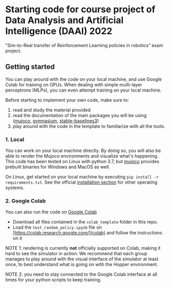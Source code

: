 # Starting code for course project of Data Analysis and Artificial Intelligence (DAAI) 2022
"Sim-to-Real transfer of Reinforcement Learning policies in robotics" exam project.


## Getting started

You can play around with the code on your local machine, and use Google Colab for training on GPUs. When dealing with simple multi-layer perceptrons (MLPs), you can even attempt training on your local machine.

Before starting to implement your own code, make sure to:
1. read and study the material provided
2. read the documentation of the main packages you will be using ([mujoco](https://github.com/deepmind/mujoco), [gymnasium](https://gymnasium.farama.org/), [stable-baselines3](https://stable-baselines3.readthedocs.io/en/master/index.html))
3. play around with the code in the template to familiarize with all the tools.

### 1. Local

You can work on your local machine directly. By doing so, you will also be able to render the Mujoco environments and visualize what's happening. This code has been tested on Linux with python 3.7, but [mujoco](https://github.com/deepmind/mujoco) provides prebuilt binaries for Windows and MacOS as well.

On Linux, get started on your local machine by executing `pip install -r requirements.txt`. See the official [installation section](https://github.com/deepmind/mujoco#installation) for other operating systems.


### 2. Google Colab

You can also run the code on [Google Colab](https://colab.research.google.com/)

- Download all files contained in the `colab_template` folder in this repo.
- Load the `test_random_policy.ipynb` file on [https://colab.research.google.com/](colab) and follow the instructions on it

NOTE 1: rendering is currently **not** officially supported on Colab, making it hard to see the simulator in action. We recommend that each group manages to play around with the visual interface of the simulator at least once, to best understand what is going on with the Hopper environment.

NOTE 2: you need to stay connected to the Google Colab interface at all times for your python scripts to keep training.